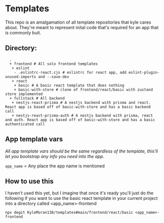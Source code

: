 # Templates

This repo is an amalgamation of all template repositories that kyle cares about. They're meant to represent inital code that's required for an app that is commonly buit. 

## Directory:
```
  .
  + frontend # All solo frontend templates
   + eslint
    - .eslintrc-react.cjs # eslintrc for react app, add eslint-plugin-unused-imports and --save-dev
   + react
    + basic # A basic react template that does nothing
    + basic-with-store # clone of frontend/react/basic with zustand store implemented
  + fullstack # All backend 
   + nestjs-react-prisma # A nestjs backend with prisma and react. React app is based off of basic-with-store and has a basic backend call
   + nestjs-react-prisma-auth # A nestjs backend with prisma, react and auth. React app is based off of basic-with-store and has a basic authenticated call
```

## App template vars
_All app template vars should be the same regardless of the template, this'll let you bootstrap any info you need into the app._

`app_name` = Any place the app name is mentioned


## How to use this
I haven't used this yet, but I imagine that once it's ready you'll just do the following if you want to use the basic react template in your current project into a directory called <app_name>-frontend
```
npx degit KyleMoran138/templates#main/frontend/react/basic <app_name>-frontend
```
